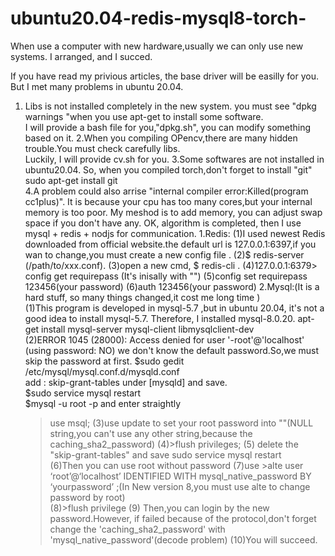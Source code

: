 # ubuntu20.04-redis-mysql8-torch-
When use a computer with new hardware,usually we can only use new systems. I arranged, and I succed.

If you have read my privious articles, the base driver will be easilly for you. But I met many problems in ubuntu 20.04.  
1. Libs is not installed completely in the new system. you must see "dpkg warnings "when you use apt-get to install some software.  
  I will provide a bash file for you,"dpkg.sh", you can modify something based on it. 
2.When you compiling OPencv,there are many hidden trouble.You must check carefully libs.  
  Luckily, I will provide cv.sh for you. 
3.Some softwares are not installed in ubuntu20.04. So, when you compiled torch,don't forget to install "git"
  sudo apt-get install git   
4.A problem could also arrise "internal compiler error:Killed(program cc1plus)". It is because your cpu has too many cores,but your internal memory is too poor.
  My meshod is to add memory, you can adjust swap space if you don't have any.
OK, algorithm is completed, then I use mysql + redis + nodjs for communication.
1.Redis:
  (1)I used newest Redis downloaded from official website.the default url is 127.0.0.1:6397,if you wan to change,you must create a new config file .
  (2)$ redis-server (/path/to/xxx.conf).
  (3)open a new cmd, $ redis-cli .
  (4)127.0.0.1:6379> config get requirepass (It's inisally with "")
  (5)config set requirepass 123456(your password)
  (6)auth 123456(your password)
2.Mysql:(It is a hard stuff, so many things changed,it cost me long time )  
  (1)This program is developed in mysql-5.7 ,but in ubuntu 20.04, it's not a good idea to install mysql-5.7. Therefore, I installed mysql-8.0.20.
    apt-get install mysql-server mysql-client libmysqlclient-dev  
  (2)ERROR 1045 (28000): Access denied for user '-root'@'localhost' (using password: NO)
    we don't know the default password.So,we must skip the password at first.
    $sudo gedit /etc/mysql/mysql.conf.d/mysqld.conf  
    add : skip-grant-tables under [mysqld] and save.  
    $sudo service mysql restart  
    $mysql -u root -p   and enter straightly
    >use msql;
  (3)use update to set your root password into ""(NULL string,you can't use any other string,because the caching_sha2_password)
  (4)>flush privileges;
  (5) delete the "skip-grant-tables" and save
      sudo service mysql restart  
  (6)Then you can use root without password
  (7)use >alte user ‘root’@‘localhost’ IDENTIFIED WITH mysql_native_password BY  ‘yourpassword’ ;(In New version 8,you must use alte to change password by root)  
  (8)>flush privilege
  (9) Then,you can login by the new password.However, if failed because of the protocol,don't forget change the 'caching_sha2_password' with 'mysql_native_password'(decode problem)
  (10)You will succeed.
    
